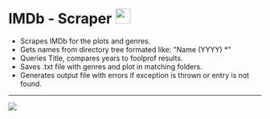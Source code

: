 # IMDb - Scraper <img src = "..\assets\Illustration.png" width = 30>

- Scrapes IMDb for the plots and genres.
- Gets names from directory tree formated like: "Name (YYYY) *"
- Queries Title, compares years to foolprof results.
- Saves .txt file with genres and plot in matching folders.
- Generates output file with errors if exception is thrown or entry is not found.
---
<img src = "..\assets\Output.PNG">